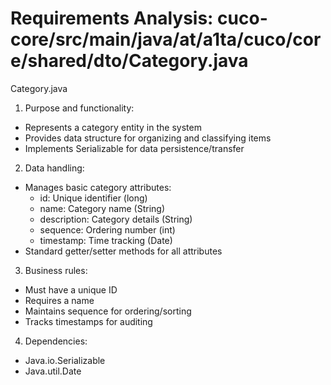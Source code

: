 # Requirements Analysis: cuco-core/src/main/java/at/a1ta/cuco/core/shared/dto/Category.java

Category.java

1. Purpose and functionality:
- Represents a category entity in the system
- Provides data structure for organizing and classifying items
- Implements Serializable for data persistence/transfer

2. Data handling:
- Manages basic category attributes:
  - id: Unique identifier (long)
  - name: Category name (String)
  - description: Category details (String)
  - sequence: Ordering number (int)
  - timestamp: Time tracking (Date)
- Standard getter/setter methods for all attributes

3. Business rules:
- Must have a unique ID
- Requires a name
- Maintains sequence for ordering/sorting
- Tracks timestamps for auditing

4. Dependencies:
- Java.io.Serializable
- Java.util.Date